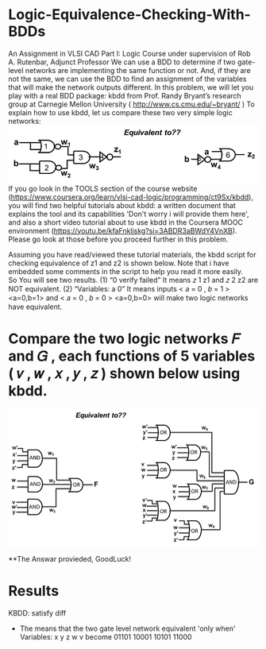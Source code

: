 # Logic-Equivalence-Checking-With-BDDs                    
An Assignment in VLSI CAD Part I: Logic Course under supervision of Rob A. Rutenbar, Adjunct Professor
We can use a BDD to determine if two gate-level networks are implementing the same function or not. And, if they are not the same, we can use the BDD to find an assignment of the variables that will make the network outputs different. In this problem, we will let you play with a real BDD package: kbdd from Prof. Randy Bryant’s research group at Carnegie Mellon University (
http://www.cs.cmu.edu/~bryant/
)
To explain how to use kbdd, let us compare these two very simple logic networks:                      
![](https://github.com/3a3del/Logic-Equivalence-Checking-With-BDDs/blob/main/Q9_sim.png)                    
If you go look in the TOOLS section of the course website (https://www.coursera.org/learn/vlsi-cad-logic/programming/ct9Sx/kbdd), you will find two helpful tutorials about kbdd: a written document that explains the tool and its capabilities 'Don't worry i will provide them here', and also a short video tutorial about to use kbdd in the Coursera MOOC environment (https://youtu.be/kfaFnkljskg?si=3ABDR3aBWdY4VnXB). Please go look at those before you proceed further in this problem.

Assuming you have read/viewed these tutorial materials, the kbdd script for checking equivalence of z1 and z2 is shown below. Note that i have embedded some comments in the script to help you read it more easily.                                                                                                    
So You will see two results. (1) “0 verify failed” It means 𝑧 1 z1 and 𝑧 2 z2 are NOT equivalent. (2) “Variables: a 0” It means inputs < 𝑎 = 0 , 𝑏 = 1 > <a=0,b=1> and < 𝑎 = 0 , 𝑏 = 0 > <a=0,b=0> will make two logic networks have equivalent.                                                                                                    
# Compare the two logic networks 𝐹 and 𝐺 , each functions of 5 variables ( 𝑣 , 𝑤 , 𝑥 , 𝑦 , 𝑧 ) shown below using kbdd.
![](https://github.com/3a3del/Logic-Equivalence-Checking-With-BDDs/blob/main/temp.png)

**The Answar provieded, GoodLuck!


# Results
KBDD: satisfy diff
 - The means that the two gate level network equivalent 'only when'                                                                              
Variables: x y z w v become
01101
10001
10101
11000  
  
  
  
  
  
  
  
  

